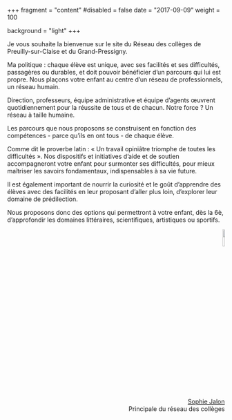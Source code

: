 +++
fragment = "content"
#disabled = false
date = "2017-09-09"
weight = 100

background = "light"
+++

Je vous souhaite la bienvenue sur le site du Réseau des collèges de Preuilly-sur-Claise et du Grand-Pressigny.

Ma politique : chaque élève est unique, avec ses facilités et ses difficultés, passagères ou durables, et doit pouvoir bénéficier d’un parcours qui lui est propre. Nous plaçons votre enfant au centre d’un réseau de professionnels, un réseau humain.

Direction, professeurs, équipe administrative et équipe d’agents œuvrent quotidiennement pour la réussite de tous et de chacun. Notre force ? Un réseau à taille humaine.

Les parcours que nous proposons se construisent en fonction des compétences - parce qu’ils en ont tous - de chaque élève.

Comme dit le proverbe latin : « Un travail opiniâtre triomphe de toutes les difficultés ». Nos dispositifs et initiatives d’aide et de soutien accompagneront votre enfant pour surmonter ses difficultés, pour mieux maîtriser les savoirs fondamentaux, indispensables à sa vie future.

Il est également important de nourrir la curiosité et le goût d’apprendre des élèves avec des facilités en leur proposant d’aller plus loin, d’explorer leur domaine de prédilection.

Nous proposons donc des options qui permettront à votre enfant, dès la 6è, d’approfondir les domaines littéraires, scientifiques, artistiques ou sportifs.



<div style="text-align: right">
<div style="display: block">
    <img class="img-fluid rounded-circle border border-dark" style="width: 10%; height: 10%" src="/images/avatar/sophie-jalon.svg">
</div>
<div style="display: block">
    <a href="/about-list/sophie-jalon/">Sophie Jalon</a><br>
    Principale du réseau des collèges
</div>
</div>



